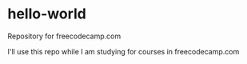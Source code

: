 # hello-world
Repository for freecodecamp.com

I'll use this repo while I am studying for courses in freecodecamp.com
